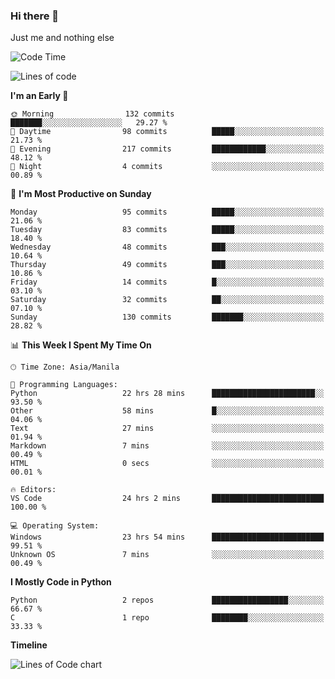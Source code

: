 ### Hi there 👋

Just me and nothing else


<!--START_SECTION:waka-->
![Code Time](http://img.shields.io/badge/Code%20Time-52%20hrs%2014%20mins-blue)

![Lines of code](https://img.shields.io/badge/From%20Hello%20World%20I%27ve%20Written-902.7%20thousand%20lines%20of%20code-blue)

**I'm an Early 🐤** 

```text
🌞 Morning                132 commits         ███████░░░░░░░░░░░░░░░░░░   29.27 % 
🌆 Daytime                98 commits          █████░░░░░░░░░░░░░░░░░░░░   21.73 % 
🌃 Evening                217 commits         ████████████░░░░░░░░░░░░░   48.12 % 
🌙 Night                  4 commits           ░░░░░░░░░░░░░░░░░░░░░░░░░   00.89 % 
```
📅 **I'm Most Productive on Sunday** 

```text
Monday                   95 commits          █████░░░░░░░░░░░░░░░░░░░░   21.06 % 
Tuesday                  83 commits          █████░░░░░░░░░░░░░░░░░░░░   18.40 % 
Wednesday                48 commits          ███░░░░░░░░░░░░░░░░░░░░░░   10.64 % 
Thursday                 49 commits          ███░░░░░░░░░░░░░░░░░░░░░░   10.86 % 
Friday                   14 commits          █░░░░░░░░░░░░░░░░░░░░░░░░   03.10 % 
Saturday                 32 commits          ██░░░░░░░░░░░░░░░░░░░░░░░   07.10 % 
Sunday                   130 commits         ███████░░░░░░░░░░░░░░░░░░   28.82 % 
```


📊 **This Week I Spent My Time On** 

```text
🕑︎ Time Zone: Asia/Manila

💬 Programming Languages: 
Python                   22 hrs 28 mins      ███████████████████████░░   93.50 % 
Other                    58 mins             █░░░░░░░░░░░░░░░░░░░░░░░░   04.06 % 
Text                     27 mins             ░░░░░░░░░░░░░░░░░░░░░░░░░   01.94 % 
Markdown                 7 mins              ░░░░░░░░░░░░░░░░░░░░░░░░░   00.49 % 
HTML                     0 secs              ░░░░░░░░░░░░░░░░░░░░░░░░░   00.01 % 

🔥 Editors: 
VS Code                  24 hrs 2 mins       █████████████████████████   100.00 % 

💻 Operating System: 
Windows                  23 hrs 54 mins      █████████████████████████   99.51 % 
Unknown OS               7 mins              ░░░░░░░░░░░░░░░░░░░░░░░░░   00.49 % 
```

**I Mostly Code in Python** 

```text
Python                   2 repos             █████████████████░░░░░░░░   66.67 % 
C                        1 repo              ████████░░░░░░░░░░░░░░░░░   33.33 % 
```



**Timeline**

![Lines of Code chart](https://raw.githubusercontent.com/mauring55/mauring55/main/assets/bar_graph.png)


<!--END_SECTION:waka-->
